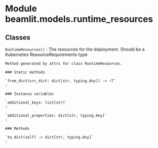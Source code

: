 Module beamlit.models.runtime_resources
=======================================

Classes
-------

`RuntimeResources()`
:   The resources for the deployment. Should be a Kubernetes ResourceRequirements type
    
    Method generated by attrs for class RuntimeResources.

    ### Static methods

    `from_dict(src_dict: dict[str, typing.Any]) ‑> ~T`
    :

    ### Instance variables

    `additional_keys: list[str]`
    :

    `additional_properties: dict[str, typing.Any]`
    :

    ### Methods

    `to_dict(self) ‑> dict[str, typing.Any]`
    :